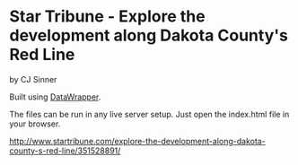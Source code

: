 Star Tribune - Explore the development along Dakota County's Red Line
================

by CJ Sinner

Built using [DataWrapper](https://github.com/datawrapper/datawrapper).

The files can be run in any live server setup. Just open the index.html file in your browser.

http://www.startribune.com/explore-the-development-along-dakota-county-s-red-line/351528891/